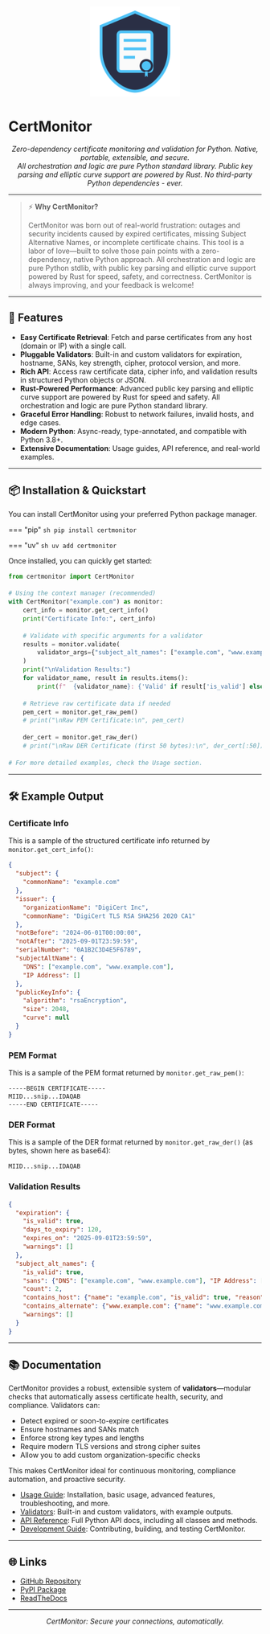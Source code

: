 <p align="center">
  <img src="images/logo.svg" alt="CertMonitor Logo" width="180" />
</p>

# CertMonitor

<p align="center">
  <em>Zero-dependency certificate monitoring and validation for Python. Native, portable, extensible, and secure.<br>
  All orchestration and logic are pure Python standard library. Public key parsing and elliptic curve support are powered by Rust. No third-party Python dependencies - ever.</em>
</p>

---

> ⚡️ **Why CertMonitor?**
>
> CertMonitor was born out of real-world frustration: outages and security incidents caused by expired certificates, missing Subject Alternative Names, or incomplete certificate chains. This tool is a labor of love—built to solve those pain points with a zero-dependency, native Python approach. All orchestration and logic are pure Python stdlib, with public key parsing and elliptic curve support powered by Rust for speed, safety, and correctness. CertMonitor is always improving, and your feedback is welcome!

---

## 🚀 Features

- **Easy Certificate Retrieval**: Fetch and parse certificates from any host (domain or IP) with a single call.
- **Pluggable Validators**: Built-in and custom validators for expiration, hostname, SANs, key strength, cipher, protocol version, and more.
- **Rich API**: Access raw certificate data, cipher info, and validation results in structured Python objects or JSON.
- **Rust-Powered Performance**: Advanced public key parsing and elliptic curve support are powered by Rust for speed and safety. All orchestration and logic are pure Python standard library.
- **Graceful Error Handling**: Robust to network failures, invalid hosts, and edge cases.
- **Modern Python**: Async-ready, type-annotated, and compatible with Python 3.8+.
- **Extensive Documentation**: Usage guides, API reference, and real-world examples.

---

## 📦 Installation & Quickstart

You can install CertMonitor using your preferred Python package manager.

=== "pip"
    ```sh
    pip install certmonitor
    ```

=== "uv"
    ```sh
    uv add certmonitor
    ```

Once installed, you can quickly get started:

```python
from certmonitor import CertMonitor

# Using the context manager (recommended)
with CertMonitor("example.com") as monitor:
    cert_info = monitor.get_cert_info()
    print("Certificate Info:", cert_info)

    # Validate with specific arguments for a validator
    results = monitor.validate(
        validator_args={"subject_alt_names": ["example.com", "www.example.com"]}
    )
    print("\nValidation Results:")
    for validator_name, result in results.items():
        print(f"  {validator_name}: {'Valid' if result['is_valid'] else 'Invalid'} - {result.get('reason', result.get('days_to_expiry', ''))}")

    # Retrieve raw certificate data if needed
    pem_cert = monitor.get_raw_pem()
    # print("\nRaw PEM Certificate:\n", pem_cert)

    der_cert = monitor.get_raw_der()
    # print("\nRaw DER Certificate (first 50 bytes):\n", der_cert[:50])

# For more detailed examples, check the Usage section.
```

---

## 🛠️ Example Output

### Certificate Info

This is a sample of the structured certificate info returned by `monitor.get_cert_info()`:

```json
{
  "subject": {
    "commonName": "example.com"
  },
  "issuer": {
    "organizationName": "DigiCert Inc",
    "commonName": "DigiCert TLS RSA SHA256 2020 CA1"
  },
  "notBefore": "2024-06-01T00:00:00",
  "notAfter": "2025-09-01T23:59:59",
  "serialNumber": "0A1B2C3D4E5F6789",
  "subjectAltName": {
    "DNS": ["example.com", "www.example.com"],
    "IP Address": []
  },
  "publicKeyInfo": {
    "algorithm": "rsaEncryption",
    "size": 2048,
    "curve": null
  }
}
```

### PEM Format

This is a sample of the PEM format returned by `monitor.get_raw_pem()`:

```pem
-----BEGIN CERTIFICATE-----
MIID...snip...IDAQAB
-----END CERTIFICATE-----
```

### DER Format

This is a sample of the DER format returned by `monitor.get_raw_der()` (as bytes, shown here as base64):

```text
MIID...snip...IDAQAB
```

### Validation Results

```json
{
  "expiration": {
    "is_valid": true,
    "days_to_expiry": 120,
    "expires_on": "2025-09-01T23:59:59",
    "warnings": []
  },
  "subject_alt_names": {
    "is_valid": true,
    "sans": {"DNS": ["example.com", "www.example.com"], "IP Address": []},
    "count": 2,
    "contains_host": {"name": "example.com", "is_valid": true, "reason": "Matched DNS SAN"},
    "contains_alternate": {"www.example.com": {"name": "www.example.com", "is_valid": true, "reason": "Matched DNS SAN"}},
    "warnings": []
  }
}
```

---

## 📚 Documentation

CertMonitor provides a robust, extensible system of **validators**—modular checks that automatically assess certificate health, security, and compliance. Validators can:

- Detect expired or soon-to-expire certificates
- Ensure hostnames and SANs match
- Enforce strong key types and lengths
- Require modern TLS versions and strong cipher suites
- Allow you to add custom organization-specific checks

This makes CertMonitor ideal for continuous monitoring, compliance automation, and proactive security.

- [Usage Guide](usage/index.md): Installation, basic usage, advanced features, troubleshooting, and more.
- [Validators](validators/index.md): Built-in and custom validators, with example outputs.
- [API Reference](reference/certmonitor.md): Full Python API docs, including all classes and methods.
- [Development Guide](development.md): Contributing, building, and testing CertMonitor.

---

## 🌐 Links

- [GitHub Repository](https://github.com/bradh11/certmonitor)
- [PyPI Package](https://pypi.org/project/certmonitor/)
- [ReadTheDocs](https://certmonitor.readthedocs.io/)

---

<p align="center">
  <em>CertMonitor: Secure your connections, automatically.</em>
</p>
